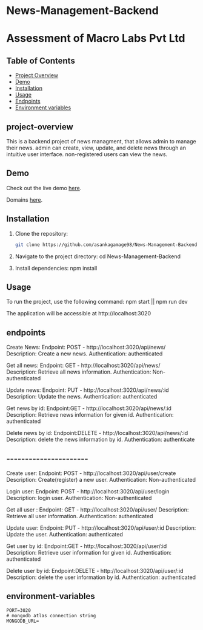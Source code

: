 # News-Management-Backend
# Assessment of Macro Labs Pvt Ltd


## Table of Contents

- [Project Overview](#project-overview)
- [Demo](#demo)
- [Installation](#installation)
- [Usage](#usage)
- [Endpoints](#endpoints)
- [Environment variables](#environment-variables)


## project-overview
This is a backend  project of news managment, that allows admin to manage their news. admin can create, view, update, and delete news through an intuitive user interface. non-registered users can view the news.

## Demo
Check out the live demo
[here](https://news-management-backend.vercel.app/).

Domains
[here](https://news-management-backend-git-main-asankagamage98s-projects.vercel.app/).



## Installation

1. Clone the repository:

   ```bash
   git clone https://github.com/asankagamage98/News-Management-Backend.git

2. Navigate to the project directory:
    cd News-Management-Backend

3. Install dependencies:
    npm install


## Usage
To run the project, use the following command:
    npm start || npm run dev

The application will be accessible at http://localhost:3020


## endpoints
Create News:
Endpoint: POST - http://localhost:3020/api/news/
Description: Create a new news.
Authentication: authenticated

Get all news:
Endpoint: GET - http://localhost:3020/api/news/    
Description: Retrieve all news information.
Authentication: Non-authenticated

Update news:
Endpoint: PUT - http://localhost:3020/api/news/:id
Description: Update the news.
Authentication: authenticated

Get news by id:
Endpoint:GET - http://localhost:3020/api/news/:id
Description: Retrieve news information for given id.
Authentication: authenticated

Delete news by id:
Endpoint:DELETE - http://localhost:3020/api/news/:id
Description: delete the news information by id.
Authentication: authenticate

## ----------------------
Create user:
Endpoint: POST - http://localhost:3020/api/user/create
Description: Create(register) a new user.
Authentication: Non-authenticated

Login user:
Endpoint: POST - http://localhost:3020/api/user/login
Description: login user.
Authentication: Non-authenticated


Get all user :
Endpoint: GET - http://localhost:3020/api/user/
Description: Retrieve all user information.
Authentication: authenticated

Update user:
Endpoint: PUT - http://localhost:3020/api/user/:id
Description: Update the user.
Authentication: authenticated

Get user by id:
Endpoint:GET - http://localhost:3020/api/user/:id
Description: Retrieve user information for given id.
Authentication: authenticated

Delete user by id:
Endpoint:DELETE - http://localhost:3020/api/user/:id
Description: delete the user information by id.
Authentication: authenticated

## environment-variables

```
PORT=3020
# mongodb atlas connection string
MONGODB_URL=
```
